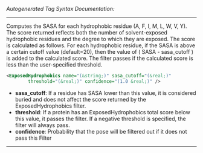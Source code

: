 <!-- THIS IS AN AUTOGENERATED FILE: Don't edit it directly, instead change the schema definition in the code itself. -->

_Autogenerated Tag Syntax Documentation:_

---
Computes the SASA for each hydrophobic residue (A, F, I, M, L, W, V, Y). The score returned reflects both the number of solvent-exposed hydrophobic residues and the degree to which they are exposed. The score is calculated as follows. For each hydrophobic residue, if the SASA is above a certain cutoff value (default=20), then the value of ( SASA - sasa_cutoff ) is added to the calculated score. The filter passes if the calculated score is less than the user-specified threshold.

```xml
<ExposedHydrophobics name="(&string;)" sasa_cutoff="(&real;)"
        threshold="(&real;)" confidence="(1.0 &real;)" />
```

-   **sasa_cutoff**: If a residue has SASA lower than this value, it is considered buried and does not affect the score returned by the ExposedHydrophobics filter.
-   **threshold**: If a protein has an ExposedHydrophobics total score below this value, it passes the filter. If a negative threshold is specified, the filter will always pass.
-   **confidence**: Probability that the pose will be filtered out if it does not pass this Filter

---
